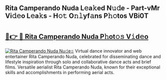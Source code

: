 ## Rita Camperando Nuda L𝚎a𝚔ed N𝚞𝚍e - Part-vMr Vi𝚍𝚎o L𝚎a𝚔s - H𝚘𝚝 O𝚗𝚕yf𝚊ns P𝚑𝚘tos VBi0T

# <h2><a href="http://kf646rw.oniu.top/?m=Rita+Camperando+Nuda">🔗👉 🔴 Rita Camperando Nuda P𝚑ot𝚘𝚜 V𝚒d𝚎o</a></h2>

[![Rita Camperando Nuda Nu𝚍e𝚜](https://i.imgur.com/0qMVB7G.gif)](http://kf646rw.oniu.top/?m=Rita+Camperando+Nuda)
Virtual dance innovator and web entertainer Rita Camperando Nuda, celebrated for disseminating dance and lifestyle inspiration through solo and collaborative dance acts and brief films. Versatile aerialist Rita Camperando Nuda, known for their exceptional skills and accomplishments in performing aerial acts.  
